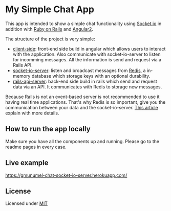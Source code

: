 
# My Simple Chat App

This app is intended to show a simple chat functionality
using [Socket.io](https://socket.io/) in addition with 
[Ruby on Rails](http://rubyonrails.org/) and
[Angular2](http://www.angular2.com/).

The structure of the project is very simple:

* [client-side](https://github.com/gmunumel/chat-client-side): front-end side build in angular which allows users to interact with the application. Also communicate with socket-io-server to listen for incomming messages. All the information is send and request via
a Rails API. 
* [socket-io-server](https://github.com/gmunumel/chat-socket-io-server): listen and broadcast messages from [Redis](https://redis.io/), a in-memory database which storage keys with an optional durability.
* [rails-api-server](https://github.com/gmunumel/chat-rails-api-server): back-end side build in rails which send and request data via an API. It communicates with Redis to storage new messages.

Because Rails is not an event-based server is not recommended to use it having real time applications. That's why Redis is so important, give you the communication between your data and the socket-io-server. [This article](https://medium.com/wolox-driving-innovation/adding-a-realtime-module-to-your-rails-api-18bb562e6441) explain with more details. 

## How to run the app locally

Make sure you have all the components up and running. Please go to the readme pages in every case.

## Live example

https://gmunumel-chat-socket-io-server.herokuapp.com/

## License

Licensed under [MIT](LICENSE.md)